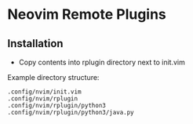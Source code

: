 # Neovim Remote Plugins
## Installation
- Copy contents into rplugin directory next to init.vim

Example directory structure:
```
.config/nvim/init.vim
.config/nvim/rplugin
.config/nvim/rplugin/python3
.config/nvim/rplugin/python3/java.py
```

